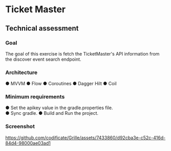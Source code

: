 # Ticket Master

## Technical assessment

### Goal
The goal of this exercise is fetch the TicketMaster's API information from the discover event search endpoint.

### Architecture
● MVVM
● Flow
● Coroutines
● Dagger Hilt
● Coil

### Minimum requirements
● Set the apikey value in the gradle.properties file.  
● Sync gradle.
● Build and Run the project.

### Screenshot
https://github.com/codificate/Grille/assets/7433860/d92cba3e-c52c-416d-84d4-98000ae03ad1